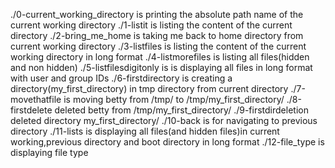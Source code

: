 ./0-current_working_directory  is printing the absolute path name of the current working directory
./1-listit  is listing the content of the current directory
./2-bring_me_home is taking me back to home directory from current working directory
./3-listfiles is listing the content of the current working directory in long format
./4-listmorefiles is listing all files(hidden and non hidden)
./5-listfilesdigitonly is is displaying all files in long format with user and group IDs
./6-firstdirectory is creating a directory(my_first_directory) in tmp directory from current directory
./7-movethatfile is moving betty from /tmp/ to /tmp/my_first_directory/
./8-firstdelete deleted betty from /tmp/my_first_directory/
./9-firstdirdeletion deleted directory my_first_directory/
./10-back is for navigating to previous directory
./11-lists is displaying all files(and hidden files)in current working,previous directory and boot directory in long format
./12-file_type is displaying file type
